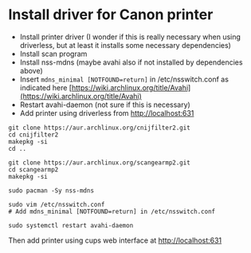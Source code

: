 # Install driver for Canon printer

- Install printer driver (I wonder if this is really necessary when using driverless, but at least it installs some necessary dependencies)
- Install scan program
- Install nss-mdns (maybe avahi also if not installed by dependencies above)
- Insert `mdns_minimal [NOTFOUND=return]` in /etc/nsswitch.conf as indicated here [https://wiki.archlinux.org/title/Avahi](https://wiki.archlinux.org/title/Avahi)
- Restart avahi-daemon (not sure if this is necessary)
- Add printer using driverless from [http://localhost:631](http://localhost:631)

```
git clone https://aur.archlinux.org/cnijfilter2.git
cd cnijfilter2
makepkg -si
cd ..

git clone https://aur.archlinux.org/scangearmp2.git
cd scangearmp2
makepkg -si

sudo pacman -Sy nss-mdns

sudo vim /etc/nsswitch.conf
# Add mdns_minimal [NOTFOUND=return] in /etc/nsswitch.conf

sudo systemctl restart avahi-daemon
```

Then add printer using cups web interface at [http://localhost:631](http://localhost:631)

